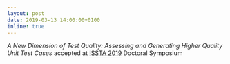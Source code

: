 ```yaml
---
layout: post
date: 2019-03-13 14:00:00+0100
inline: true
---
```


*A New Dimension of Test Quality: Assessing and Generating Higher Quality Unit Test Cases* accepted at [ISSTA 2019](https://conf.researchr.org/home/issta-2019) Doctoral Symposium
